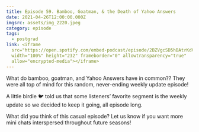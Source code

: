 ```yaml
---
title: Episode 59. Bamboo, Goatman, & the Death of Yahoo Answers
date: 2021-04-26T12:00:00.000Z
imgsrc: assets/img_2220.jpeg
category: episode
tags:
  - postgrad
link: <iframe
  src="https://open.spotify.com/embed-podcast/episode/2BZVgcSD5hBAtrKdV1s0hA"
  width="100%" height="232" frameborder="0" allowtransparency="true"
  allow="encrypted-media"></iframe>
---
```

What do bamboo, goatman, and Yahoo Answers have in common?? They were all top of mind for this random, never-ending weekly update episode!

A little birdie 🐦 told us that some listeners’ favorite segment is the weekly update so we decided to keep it going, all episode long. 

What did you think of this casual episode? Let us know if you want more mini chats interspersed throughout future seasons!